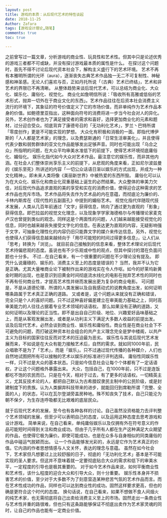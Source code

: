 ```yaml
---
layout: post
title: 游戏的本质：从后现代艺术的特性谈起
date: 2018-11-25
Author: Zafara
tags: [游戏设计理论,随笔]
comments: true
toc: true

---
```


  之前曾写过一篇文章，分析游戏的商业性、玩具性和艺术性。但其中只是论述优秀的游戏三者都不可或缺，并没有探讨游戏最本质的属性是什么。
  在探讨这个问题时，首先不得不讨论后现代资本社会下，解构主义盛行下的艺术环境。
  艺术不再有本雅明所谓的光环（aura），逐渐丧失古典艺术作品独一无二不可复制性、神秘感和神圣感。无论人们喜欢与否，正如丹托所说「（古典）艺术已终结」，艺术和非艺术的界限已不再清晰。
  从整体趋势来谈后现代艺术，可以总结为商业化、大众化、娱乐化、庸俗化、视觉化。
  商业化如詹明信所说：「吸收所有高雅或低俗的艺术形式，抛弃一切外在于商业文化的东西」。艺术作品往往在后资本社会消费主义流行的环境下，其象征的符号价值定义了它的市场价值，而非单纯作为艺术作品本身的价值。如鲍德里亚指出，这种面向符号的消费将进一步当今社会对人的异化。另外，艺术创作者也为了满足接受者的需求和喜好，选择更加商业化的元素和题材，过分迎合受众。彻底背弃了康德号召的「无功利化艺术」，罗兰丶巴特所谓「零度创作」更是不可能实现的梦想。
  大众化有积极和消极的一面。即指代博伊斯的「人人都是艺术家」的理念，以及费瑟斯通的「日常生活审美化」，并且使得代表少数和弱势群体的亚文化作品能够发出足够声音。同时也可能出现「乌合之众」所指明的问题，在大众平均审美水准低下的前提下，使得艺术环境彻底庸俗化、媚俗化。
  娱乐化指代如今大众对艺术作品，最注意它的娱乐性，而非其他内涵。在社会人们整体崇尚享乐主义的前提下，从悲观的角度来看，正如尼尔波兹曼的《娱乐至死》所讲述的内容「一切公众话语日渐以娱乐的方式出现，并成为一种文化精神」。即未来人类将像《美丽新世界》中被热爱的东西所毁。
  庸俗化可以认为在大众化、娱乐化和商业化双重基础上诞生的必然结果。大众整体的审美力欠佳，对后现代作品追求直观的美的享受和实在的消费价值，使得迎合这种需求的艺术作品也充斥市场。艺术作品将失去作为艺术品的内在意蕴，而彻底沦为廉价的、卡林内斯库在《现代性的五副面孔》中提到的媚俗艺术。
  视觉化指代伴随现代技术发展，人类从几百年前通过「文字」获得信息，转向了通过更为直观的「影象」获得信息。即巴拉兹的视觉文化理念，以及现象学学家海德格尔与传播理论家麦克卢汉也曾提到类似的观念。同样这是个两面性的问题，人们越来越能接受视觉化的信息，同时也越来越丧失接受文字化的信息。在表达更为直观的内容，无疑影响强于文字，可抽象化理性化的内容仍旧只能靠文字的媒介来传达信息。另外，视觉化也使得人们获得信息越来越倾向于「用尽可能短的时间过得更多信息」，让人们从「思考」转换为「浏览」。
  就目前自己接触到的信息来看，整体艺术理论对后现代艺术持偏悲观的态度。虽说也有不少乐观或中性的观点，但其中探讨的潜在负面问题也十分多。
  不过…在自己看来，有一个很重要的问题在不少理论没有提及。
  即凭什么说庸碌的、娱乐的、消费主义至上的态度是错误的？
  当然，我并不认为它是正确。尤其大量唯商业论下被制作出来的游戏实在令人作呕。如今的好莱坞新黄金时期的出现，也是意识到旧黄金时间彻底流水线化的电影在抛弃艺术性的同时也不再有任何商业性，才提高艺术性并继而发展出更为复杂的商业电影。
  可问题是，不是从道德伦理、所谓的人类发展以及自我感动式的说教角度出发，如何证明哪条路属于艺术真正正确的道路。
  又或者是，这个问题从来就没有正确和错误，完全只是个人的喜好问题。只不过这种喜好偏差建立在审美能力基础之上，同时高审美能力的人往往占据着专业艺术领域的话语权。
  那么如果没有正确的道路，又如何证明以及理论的正当性。即不是出自自己阶级、地位、兴趣爱好品味基础之上，而是从客观发展出发，或者是从功利主义下满足大多数人收益的前提出发。
  谈及后现代艺术，必然会谈到商业性、娱乐性和庸俗性。商业性是在商业社会下不可避免的问题，而打破这种资本社会组合的共产主义理念完全是梦中楼阁，以共产主义为目标的国家往往反而对艺术的压迫最为恶劣。
  娱乐性与其说后现代艺术发展而来，不如说是在大众有能力接触艺术后，自然的需求。就如同1000年前，民众唱歌不是为了「艺术」，而是「娱乐」。只不过通过现代传播的各种媒介，人们也自然地试图把所有可以接触的艺术以娱乐的标准进行评判选择。
  庸俗性同娱乐性一样，只不过是大众的基本状态。只是如今信息社会让每个个体都有了一定话语权，才让这个问题格外暴露出来。
  大众，包括自己，在1000年前，只不过是连饭都吃不饱的农民而已。只是在今天，相对于过去，有了更多的话语权。一切精英主义，尤其反技术论的人，都把自己默认为古希腊奴隶民主制中的公民阶级，或是封建制度下的贵族。认为人类摒弃科技带来的进步，就能回归到席勒所谓「完整、全面的人」的状态，可以在瓦尔登湖旁盖房种地。殊不知丧失了技术，自己只能沦为朝不保夕，为生存连呼吸都无比艰难的底层民众。

  就于后现代艺术的发展，至今也有各种各样的讨论。自己虽然没资格能力去评判整个艺术领域的发展，但至少可以表明自己的态度，以及运用这种态度去思考游戏和设计游戏。
  简单来说，在自己看来，单纯庸俗娱乐以及仅拥有外在符号意义的作品可能短时间得到关注和商业成功。但由于几乎所有人都在生产这种满足大众期望的作品，也使得它极为廉价。即使可能成功，也是在众多与自身相似的同类庸俗的作品中碰运气脱颖而出。
  让一个作品能够发光彩的，永远是它作为艺术真正的价值。它内涵的作者思想情感与人文关怀，表达的理念与意蕴。
  虽然在如今社会下，艺术家但凡想要过上比较舒服的日子，彻底的「无功利化艺术」基本是不可能实现的圣人要求。但这并不意味着就一定要彻底贴合大众的需求和低下的审美水平，一定程度的引导也是极其重要的。
  对于如今艺术作品来说，如何平衡商业性和艺术性，该什么程度的迎合大众和引导大众，则十分重要。
  娱乐性本身并不损害艺术的价值，至少对于大多数不为了刻意营造某种悲苦气氛的艺术作品而言。而在艺术性成功的作品，同样也可以达到商业性的成功。固然这样要求更高，但也的确是更符合这个时代的态度。
  换句话说，在自己看来，如果不想做不食人间烟火的纯艺术家，也无需彻底将自己出卖给消费主义至上的市场。固然走出一条商业性与艺术性并重的路很难，但也只有这条路能够保证不彻底出卖作为艺术家灵魂的同时，让自己的作品也能有一定商业价值。
